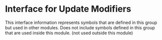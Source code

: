 
# Interface for Update Modifiers
This interface information represents symbols that are defined in this group but used in other modules.  Does not include symbols defined in this group that are used inside this module.
(not used outside this module)

